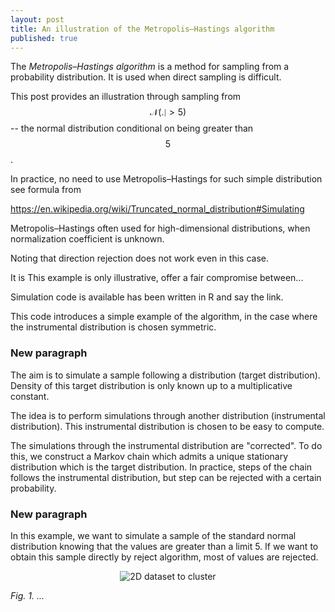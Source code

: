 ```yaml
---
layout: post
title: An illustration of the Metropolis–Hastings algorithm
published: true
---
```

<script src="https://cdn.mathjax.org/mathjax/latest/MathJax.js?config=TeX-AMS-MML_HTMLorMML" type="text/javascript"></script>

The *Metropolis–Hastings algorithm* is a method for sampling from a probability distribution.
It is used when direct sampling is difficult.

This post provides an illustration through sampling from $$\mathcal{N}(. \mid > 5)$$ -- the normal distribution conditional on being greater than $$5$$. 


In practice, no need to use Metropolis–Hastings for such simple distribution see formula from

https://en.wikipedia.org/wiki/Truncated_normal_distribution#Simulating


Metropolis–Hastings often used for high-dimensional distributions, when normalization coefficient is unknown.

Noting that direction rejection does not work even in this case.

It is This example is only illustrative, 
offer a fair compromise between...


Simulation code is available has been written in R and say the link.



This code introduces a simple example of the algorithm, in the case
where the instrumental distribution is chosen symmetric.

### New paragraph

The aim is to simulate a sample following a distribution (target 
distribution). Density of this target distribution is only known up to a
multiplicative constant.

The idea is to perform simulations through another distribution (instrumental
distribution). This instrumental distribution is chosen to be easy to
compute. 

The simulations through the instrumental distribution are "corrected".
To do this, we construct a Markov chain which admits a unique
stationary distribution which is the target distribution.
In practice, steps of the chain follows the instrumental distribution,
but step can be rejected with a certain probability.

### New paragraph

In this example, we want to simulate a sample of the standard normal
distribution knowing that the values are greater than a limit 5. If we
want to obtain this sample directly by reject algorithm, most of values
are rejected.






<center>
<img src="../images/2016-4-11-Metropolis-Hastings-example/before.png" alt="2D dataset to cluster"/>

</center>


*Fig. 1. ...*
